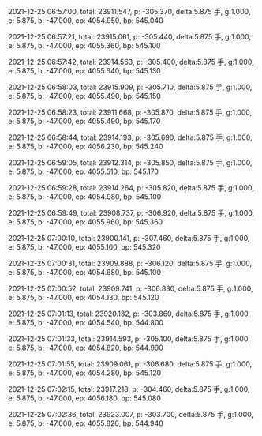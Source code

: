 2021-12-25 06:57:00, total: 23911.547, p: -305.370, delta:5.875 手, g:1.000, e: 5.875, b: -47.000, ep: 4054.950, bp: 545.040

2021-12-25 06:57:21, total: 23915.061, p: -305.440, delta:5.875 手, g:1.000, e: 5.875, b: -47.000, ep: 4055.360, bp: 545.100

2021-12-25 06:57:42, total: 23914.563, p: -305.400, delta:5.875 手, g:1.000, e: 5.875, b: -47.000, ep: 4055.640, bp: 545.130

2021-12-25 06:58:03, total: 23915.909, p: -305.710, delta:5.875 手, g:1.000, e: 5.875, b: -47.000, ep: 4055.490, bp: 545.150

2021-12-25 06:58:23, total: 23911.668, p: -305.870, delta:5.875 手, g:1.000, e: 5.875, b: -47.000, ep: 4055.490, bp: 545.170

2021-12-25 06:58:44, total: 23914.193, p: -305.690, delta:5.875 手, g:1.000, e: 5.875, b: -47.000, ep: 4056.230, bp: 545.240

2021-12-25 06:59:05, total: 23912.314, p: -305.850, delta:5.875 手, g:1.000, e: 5.875, b: -47.000, ep: 4055.510, bp: 545.170

2021-12-25 06:59:28, total: 23914.264, p: -305.820, delta:5.875 手, g:1.000, e: 5.875, b: -47.000, ep: 4054.980, bp: 545.100

2021-12-25 06:59:49, total: 23908.737, p: -306.920, delta:5.875 手, g:1.000, e: 5.875, b: -47.000, ep: 4055.960, bp: 545.360

2021-12-25 07:00:10, total: 23900.141, p: -307.460, delta:5.875 手, g:1.000, e: 5.875, b: -47.000, ep: 4055.100, bp: 545.320

2021-12-25 07:00:31, total: 23909.888, p: -306.120, delta:5.875 手, g:1.000, e: 5.875, b: -47.000, ep: 4054.680, bp: 545.100

2021-12-25 07:00:52, total: 23909.741, p: -306.830, delta:5.875 手, g:1.000, e: 5.875, b: -47.000, ep: 4054.130, bp: 545.120

2021-12-25 07:01:13, total: 23920.132, p: -303.860, delta:5.875 手, g:1.000, e: 5.875, b: -47.000, ep: 4054.540, bp: 544.800

2021-12-25 07:01:33, total: 23914.593, p: -305.100, delta:5.875 手, g:1.000, e: 5.875, b: -47.000, ep: 4054.820, bp: 544.990

2021-12-25 07:01:55, total: 23909.061, p: -306.680, delta:5.875 手, g:1.000, e: 5.875, b: -47.000, ep: 4054.280, bp: 545.120

2021-12-25 07:02:15, total: 23917.218, p: -304.460, delta:5.875 手, g:1.000, e: 5.875, b: -47.000, ep: 4056.180, bp: 545.080

2021-12-25 07:02:36, total: 23923.007, p: -303.700, delta:5.875 手, g:1.000, e: 5.875, b: -47.000, ep: 4055.820, bp: 544.940